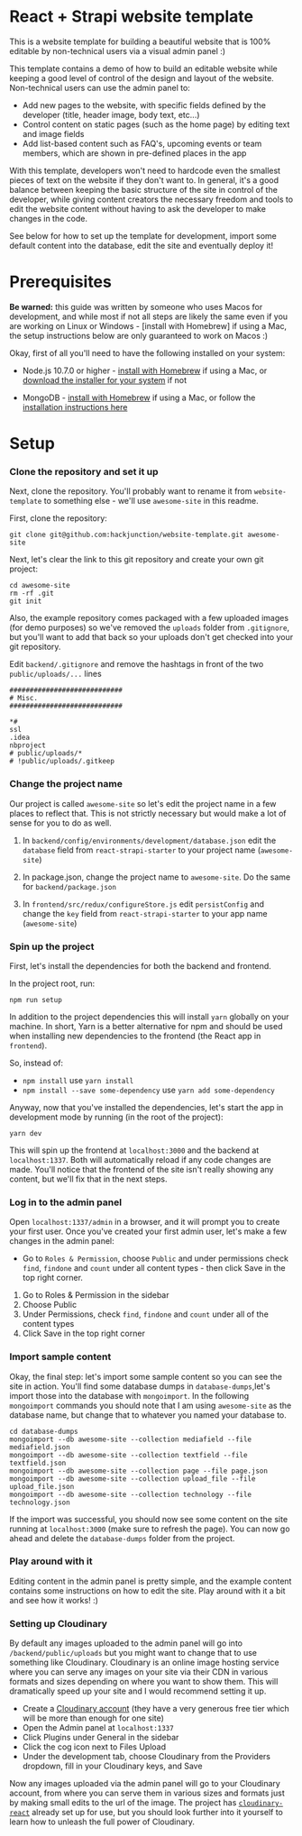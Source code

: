 # React + Strapi website template

This is a website template for building a beautiful website that is 100% editable by non-technical users via a visual admin panel :)

This template contains a demo of how to build an editable website while keeping a good level of control of the design and layout of the website. Non-technical users can use the admin panel to:

- Add new pages to the website, with specific fields defined by the developer (title, header image, body text, etc...)
- Control content on static pages (such as the home page) by editing text and image fields
- Add list-based content such as FAQ's, upcoming events or team members, which are shown in pre-defined places in the app

With this template, developers won't need to hardcode even the smallest pieces of text on the website if they don't want to. In general, it's a good balance between keeping the basic structure of the site in control of the developer, while giving content creators the necessary freedom and tools to edit the website content without having to ask the developer to make changes in the code. 

See below for how to set up the template for development, import some default content into the database, edit the site and eventually deploy it!

# Prerequisites

**Be warned:** this guide was written by someone who uses Macos for development, and while most if not all steps are likely the same even if you are working on Linux or Windows - [install with Homebrew] if using a Mac, the setup instructions below are only guaranteed to work on Macos :)

Okay, first of all you'll need to have the following installed on your system:

- Node.js 10.7.0 or higher - [install with Homebrew](https://www.dyclassroom.com/howto-mac/how-to-install-nodejs-and-npm-on-mac-using-homebrew) if using a Mac, or [download the installer for your system](https://nodejs.org/en/download/current/) if not

- MongoDB - [install with Homebrew](https://treehouse.github.io/installation-guides/mac/mongo-mac.html) if using a Mac, or follow the [installation instructions here](https://docs.mongodb.com/manual/installation/)


# Setup

### Clone the repository and set it up

Next, clone the repository. You'll probably want to rename it from `website-template` to something else - we'll use `awesome-site` in this readme.

First, clone the repository:

```
git clone git@github.com:hackjunction/website-template.git awesome-site
```

Next, let's clear the link to this git repository and create your own git project:

```
cd awesome-site
rm -rf .git
git init
```

Also, the example repository comes packaged with a few uploaded images (for demo purposes) so we've removed the `uploads` folder from `.gitignore`, but you'll want to add that back so your uploads don't get checked into your git repository. 

Edit `backend/.gitignore` and remove the hashtags in front of the two `public/uploads/...` lines

```
############################
# Misc.
############################

*#
ssl
.idea
nbproject
# public/uploads/*
# !public/uploads/.gitkeep

```

### Change the project name

Our project is called `awesome-site` so let's edit the project name in a few places to reflect that. This is not strictly necessary but would make a lot of sense for you to do as well. 

1) In `backend/config/environments/development/database.json` edit the `database` field from `react-strapi-starter` to your project name (`awesome-site`)

2) In package.json, change the project name to `awesome-site`. Do the same for `backend/package.json`

3) In `frontend/src/redux/configureStore.js` edit `persistConfig` and change the `key` field from `react-strapi-starter` to your app name (`awesome-site`)


### Spin up the project

First, let's install the dependencies for both the backend and frontend.

In the project root, run: 

```
npm run setup
```

In addition to the project dependencies this will install `yarn` globally on your machine. In short, Yarn is a better alternative for npm and should be used when installing new dependencies to the frontend (the React app in `frontend`). 

So, instead of:

- `npm install` use `yarn install`
- `npm install --save some-dependency` use `yarn add some-dependency`

Anyway, now that you've installed the dependencies, let's start the app in development mode by running (in the root of the project):

```
yarn dev
```

This will spin up the frontend at `localhost:3000` and the backend at `localhost:1337`. Both will automatically reload if any code changes are made. You'll notice that the frontend of the site isn't really showing any content, but we'll fix that in the next steps.

### Log in to the admin panel

Open `localhost:1337/admin` in a browser, and it will prompt you to create your first user. Once you've created your first admin user, let's make a few changes in the admin panel:

- Go to `Roles & Permission`, choose `Public` and under permissions check `find`, `findone` and `count` under all content types - then click Save in the top right corner.

1) Go to Roles & Permission in the sidebar
2) Choose Public
3) Under Permissions, check `find`, `findone` and `count` under all of the content types
4) Click Save in the top right corner

### Import sample content 

Okay, the final step: let's import some sample content so you can see the site in action. You'll find some database dumps in `database-dumps`,let's import those into the database with `mongoimport`. In the following `mongoimport` commands you should note that I am using `awesome-site` as the database name, but change that to whatever you named your database to.

```
cd database-dumps
mongoimport --db awesome-site --collection mediafield --file mediafield.json
mongoimport --db awesome-site --collection textfield --file textfield.json
mongoimport --db awesome-site --collection page --file page.json
mongoimport --db awesome-site --collection upload_file --file upload_file.json
mongoimport --db awesome-site --collection technology --file technology.json
```

If the import was successful, you should now see some content on the site running at `localhost:3000` (make sure to refresh the page). You can now go ahead and delete the `database-dumps` folder from the project. 

### Play around with it 

Editing content in the admin panel is pretty simple, and the example content contains some instructions on how to edit the site. Play around with it a bit and see how it works! :) 

### Setting up Cloudinary

By default any images uploaded to the admin panel will go into `/backend/public/uploads` but you might want to change that to use something like Cloudinary. Cloudinary is an online image hosting service where you can serve any images on your site via their CDN in various formats and sizes depending on where you want to show them. This will dramatically speed up your site and I would recommend setting it up.

- Create a [Cloudinary account](https://cloudinary.com/users/register/free) (they have a very generous free tier which will be more than enough for one site)
- Open the Admin panel at `localhost:1337`
- Click Plugins under General in the sidebar
- Click the cog icon next to Files Upload
- Under the development tab, choose Cloudinary from the Providers dropdown, fill in your Cloudinary keys, and Save

Now any images uploaded via the admin panel will go to your Cloudinary account, from where you can serve them in various sizes and formats just by making small edits to the url of the image. The project has [`cloudinary-react`](https://github.com/cloudinary/cloudinary-react) already set up for use, but you should look further into it yourself to learn how to unleash the full power of Cloudinary.

